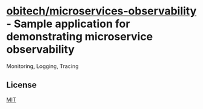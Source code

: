# [obitech/microservices-observability](https://github.comobitech/microservices-observability) - Sample application for demonstrating microservice observability
Monitoring, Logging, Tracing

## License

[MIT](https://choosealicense.com/licenses/mit/#)